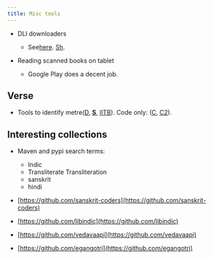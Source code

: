 ```yaml
---
title: Misc tools
---
```


- DLI downloaders
    
    - See[here](http://sanskritdocuments.org/scannedbooks/). [Sh](https://github.com/sanskrit-coders/DLI-tools).

- Reading scanned books on tablet
    - Google Play does a decent job.

Verse
-----

- Tools to identify metre([D](http://sanskrit.sai.uni-heidelberg.de/Chanda/HTML/list_all.html), [**S**](http://sanskritmetres.appspot.com/), [IITB](http://www.cfilt.iitb.ac.in/mitweb/)). Code only: ([C](http://sktutils.com/metricAnalyzerAction.do), [C2](http://code.google.com/p/sktutilities/)).



Interesting collections
-----------------------

*   Maven and pypi search terms:

    *   Indic
    *   Transliterate Transliteration
    *   sanskrit
    *   hindi

*   [https://github.com/sanskrit-coders](https://github.com/sanskrit-coders)
*   [https://github.com/libindic](https://github.com/libindic)
*   [https://github.com/vedavaapi](https://github.com/vedavaapi)
*   [https://github.com/egangotri](https://github.com/egangotri)

